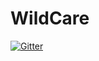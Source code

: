 # WildCare

[![Gitter](https://badges.gitter.im/ProGection-CBPGEC/WildCare.svg)](https://gitter.im/ProGection-CBPGEC/WildCare?utm_source=badge&utm_medium=badge&utm_campaign=pr-badge&utm_content=badge)